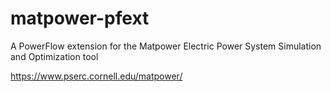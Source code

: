 # matpower-pfext
A PowerFlow extension for the Matpower Electric Power System Simulation and Optimization tool

https://www.pserc.cornell.edu/matpower/
